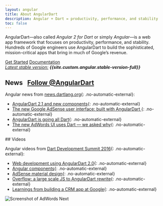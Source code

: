 ```yaml
---
layout: angular
title: About AngularDart
description: Angular + Dart = productivity, performance, and stability
toc: false
---
```


AngularDart—also called _Angular 2 for Dart_ or simply _Angular_—is
a web app framework that focuses on productivity, performance, and stability.
Hundreds of Google engineers use AngularDart to build the sophisticated,
mission-critical apps that bring in much of Google’s revenue.

<div class="button-container">
  <div>
    <a href="/guides/get-started" class="btn btn-default btn-lg">Get Started</a>
    <a href="/angular/guide" class="btn btn-lg">Documentation</a>
  </div>

  <em>
    <a href="/angular/version">Latest stable version:</a>
    <b>{{site.custom.angular.stable-version-full}}</b>
  </em>
</div> <!--a:visited, button:visited-->

<div class="row">
<div class="col-md-6" markdown="1">
<h2>
  News
  &nbsp;
  <a href="https://twitter.com/AngularDart" class="twitter-follow-button no-automatic-external"><i></i> <span>Follow @AngularDart</span></a>
</h2>

Angular news from
[news.dartlang.org](http://news.dartlang.org/){: .no-automatic-external}:

* [AngularDart 2.1 and new components](http://news.dartlang.org/2016/11/angulardart-21-and-new-components.html){: .no-automatic-external}
* [The new Google AdSense user interface: built with AngularDart
](http://news.dartlang.org/2016/10/google-adsense-angular-dart.html){: .no-automatic-external}
* [AngularDart is going all Dart](http://news.dartlang.org/2016/07/angulardart-is-going-all-dart.html){: .no-automatic-external}
* [The new AdWords UI uses Dart — we asked why](http://news.dartlang.org/2016/03/the-new-adwords-ui-uses-dart-we-asked.html){: .no-automatic-external}
<!-- PENDING: We should automate this. To do that, we'll probaby need to label all relevant Angular posts with "angular" or maybe "angular-news" so that they show up here:
http://news.dartlang.org/search/label/angular or http://news.dartlang.org/search/label/angular-news -->
</div>
<div class="col-md-6" markdown="1">
## Videos

Angular videos from
[Dart Development Summit 2016](https://events.dartlang.org/2016/summit/){: .no-automatic-external}:

* [Web development using AngularDart 2.0](https://www.youtube.com/watch?v=8ixOkJOXdMo&index=2&list=PLOU2XLYxmsILKY-A1kq4eHMcku3GMAyp2){: .no-automatic-external}
* [Angular components](https://www.youtube.com/watch?v=vAUUOwBJetg&index=6&list=PLOU2XLYxmsILKY-A1kq4eHMcku3GMAyp2){: .no-automatic-external}
* [AdSense material design](https://www.youtube.com/watch?v=BlAS1mlYRlA&index=7&list=PLOU2XLYxmsILKY-A1kq4eHMcku3GMAyp2){: .no-automatic-external}
* [Overflow: a large scale JS to AngularDart rewrite](https://www.youtube.com/watch?v=b0b5FtnB3vE&index=9&list=PLOU2XLYxmsILKY-A1kq4eHMcku3GMAyp2){: .no-automatic-external}
* [Learnings from building a CRM app at Google](https://www.youtube.com/watch?v=IMNUiC2O9M8&index=14&list=PLOU2XLYxmsILKY-A1kq4eHMcku3GMAyp2){: .no-automatic-external}
</div>
</div>

<img src="/angular/images/Google-AdWords-Next-Interface-800x342.png"
  alt="Screenshot of AdWords Next"
  title="The UI of AdWords Next">



